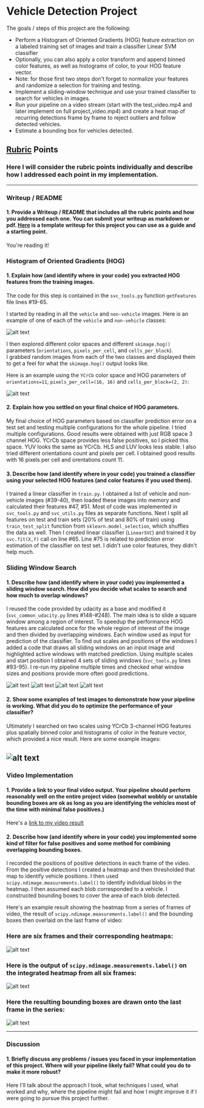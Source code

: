 # Vehicle Detection Project

The goals / steps of this project are the following:

* Perform a Histogram of Oriented Gradients (HOG) feature extraction on a labeled training set of images and train a classifier Linear SVM classifier
* Optionally, you can also apply a color transform and append binned color features, as well as histograms of color, to your HOG feature vector. 
* Note: for those first two steps don't forget to normalize your features and randomize a selection for training and testing.
* Implement a sliding-window technique and use your trained classifier to search for vehicles in images.
* Run your pipeline on a video stream (start with the test_video.mp4 and later implement on full project_video.mp4) and create a heat map of recurring detections frame by frame to reject outliers and follow detected vehicles.
* Estimate a bounding box for vehicles detected.

[//]: # (Image References)
[image1]: ./output_images/res_explore1.png
[image2]: ./output_images/colorspace.png
[image3]: ./output_images/Boxes0.jpg
[image4]: ./output_images/Boxes1.jpg
[image5]: ./output_images/Boxes2.jpg
[image6]: ./output_images/Boxes3.jpg
[image7]: ./output_images/sliding_window.jpg
[image8]: ./output_images/bboxes_and_heat.png
[image9]: ./output_images/labels_map.png
[image10]: ./output_images/output_bboxes.png
[video1]: ./project_video_out.avi

## [Rubric](https://review.udacity.com/#!/rubrics/513/view) Points
### Here I will consider the rubric points individually and describe how I addressed each point in my implementation.  

---
### Writeup / README

#### 1. Provide a Writeup / README that includes all the rubric points and how you addressed each one.  You can submit your writeup as markdown or pdf.  [Here](https://github.com/udacity/CarND-Vehicle-Detection/blob/master/writeup_template.md) is a template writeup for this project you can use as a guide and a starting point.  

You're reading it!

### Histogram of Oriented Gradients (HOG)

#### 1. Explain how (and identify where in your code) you extracted HOG features from the training images.

The code for this step is contained in the `svc_tools.py` function `getFeatures` file lines #19-65.

I started by reading in all the `vehicle` and `non-vehicle` images.  Here is an example of one of each of the `vehicle` and `non-vehicle` classes:

![alt text][image1]

I then explored different color spaces and different `skimage.hog()` parameters (`orientations`, `pixels_per_cell`, and `cells_per_block`).  
I grabbed random images from each of the two classes and displayed them to get a feel for what the `skimage.hog()` output looks like.

Here is an example using the `YCrCb` color space and HOG parameters of `orientations=11`, `pixels_per_cell=(16, 16)` and `cells_per_block=(2, 2)`:

![alt text][image2]

#### 2. Explain how you settled on your final choice of HOG parameters.

My final choice of HOG parameters based on classifier prediction error on a test set and testing multiple configurations for the whole pipeline.
I tried multiple configurations. Good results were obtained with just RGB space 3 channel HOG. YCrCb space provides less false positives, so I picked this space.
YUV looks the same as YCrCb. HLS and LUV looks less stable.
I also tried different orientations count and pixels per cell. I obtained good results with 16 pixels per cell and orentations count 11.

#### 3. Describe how (and identify where in your code) you trained a classifier using your selected HOG features (and color features if you used them).

I trained a linear classifier in `train.py`. I obtained a list of vehicle and non-vehicle images (#39-40), then loaded these images into memory and calculated 
their features #47, #51. Most of code was implemented in `svc_tools.py` and `svc_utils.py` files as separate functions.
Next I split all features on test and train sets (20% of test and 80% of train) using `train_test_split` function from `sklearn.model_selection`,
which shuffles the data as well. Then I created linear classifier (`LinearSVC`) and trained it by `svc.fit(X,Y)` call on line #65.
Line #75 is related to prediction error estimation of the classifier on test set.
I didn't use color features, they didn't help much.

### Sliding Window Search

#### 1. Describe how (and identify where in your code) you implemented a sliding window search.  How did you decide what scales to search and how much to overlap windows?

I reused the code provided by udacity as a base and modified it (`svc_common_udacity.py` lines #148-#248). The main idea is to slide a square window among
a region of interest. To speedup the performance HOG features are calculated once for the whole region of interest of the image and then divided by overlapping windows.
Each window used as input for prediction of the classifier.
To find out scales and positions of the windows I added a code that draws all sliding windows on an input image and highlighted active windows with matched prediction.
Using multiple scales and start position I obtained 4 sets of sliding windows (`svc_tools.py` lines #93-95). I re-run my pipeline multiple times and checked what 
window sizes and positions provide more often good predictions.

![alt text][image3]
![alt text][image4]
![alt text][image5]
![alt text][image6]

#### 2. Show some examples of test images to demonstrate how your pipeline is working.  What did you do to optimize the performance of your classifier?

Ultimately I searched on two scales using YCrCb 3-channel HOG features plus spatially binned color and histograms of color in the feature vector, which provided a nice result.  Here are some example images:

![alt text][image7]
---

### Video Implementation

#### 1. Provide a link to your final video output.  Your pipeline should perform reasonably well on the entire project video (somewhat wobbly or unstable bounding boxes are ok as long as you are identifying the vehicles most of the time with minimal false positives.)
Here's a [link to my video result](./project_video.mp4)


#### 2. Describe how (and identify where in your code) you implemented some kind of filter for false positives and some method for combining overlapping bounding boxes.

I recorded the positions of positive detections in each frame of the video.  From the positive detections I created a heatmap and then thresholded that map to identify vehicle positions.  I then used `scipy.ndimage.measurements.label()` to identify individual blobs in the heatmap.  I then assumed each blob corresponded to a vehicle.  I constructed bounding boxes to cover the area of each blob detected.  

Here's an example result showing the heatmap from a series of frames of video, the result of `scipy.ndimage.measurements.label()` and the bounding boxes then overlaid on the last frame of video:

### Here are six frames and their corresponding heatmaps:

![alt text][image5]

### Here is the output of `scipy.ndimage.measurements.label()` on the integrated heatmap from all six frames:
![alt text][image6]

### Here the resulting bounding boxes are drawn onto the last frame in the series:
![alt text][image7]

---

### Discussion

#### 1. Briefly discuss any problems / issues you faced in your implementation of this project.  Where will your pipeline likely fail?  What could you do to make it more robust?

Here I'll talk about the approach I took, what techniques I used, what worked and why, where the pipeline might fail and how I might improve it if I were going to pursue this project further.  

